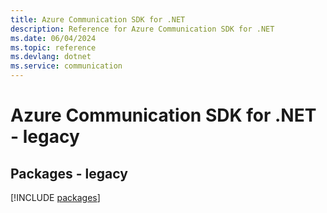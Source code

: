 ```yaml
---
title: Azure Communication SDK for .NET
description: Reference for Azure Communication SDK for .NET
ms.date: 06/04/2024
ms.topic: reference
ms.devlang: dotnet
ms.service: communication
---
```

# Azure Communication SDK for .NET - legacy
## Packages - legacy
[!INCLUDE [packages](communication-index.md)]